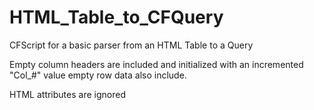 # HTML_Table_to_CFQuery
CFScript for a basic parser from an HTML Table to a Query

Empty column headers are included and initialized with an incremented "Col_#" value
empty row data also include.

HTML attributes are ignored


